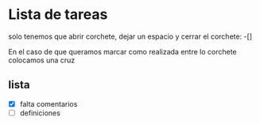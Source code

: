 # Lista de tareas
solo tenemos que abrir corchete, dejar un espacio y cerrar el corchete: -[]

En el caso de que queramos marcar como realizada entre lo corchete colocamos una cruz

## lista
- [x] falta comentarios
- [ ] definiciones
